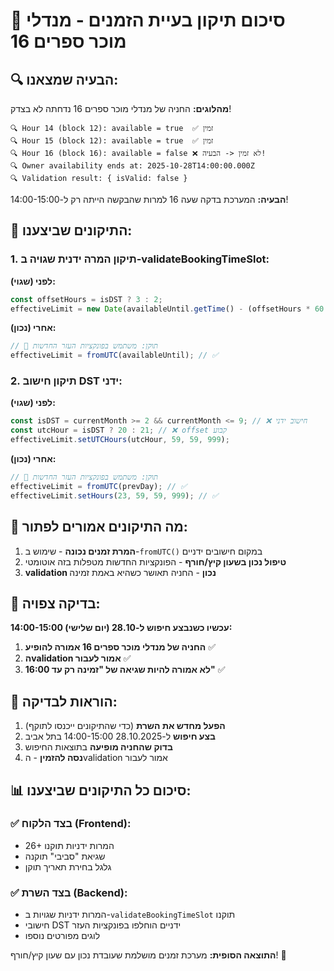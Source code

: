 # 🔧 סיכום תיקון בעיית הזמנים - מנדלי מוכר ספרים 16

## 🔍 **הבעיה שמצאנו:**

**מהלוגים:** החניה של מנדלי מוכר ספרים 16 נדחתה לא בצדק!

```
🔍 Hour 14 (block 12): available = true  ✅ זמין
🔍 Hour 15 (block 12): available = true  ✅ זמין  
🔍 Hour 16 (block 16): available = false ❌ לא זמין <- הבעיה!
🔍 Owner availability ends at: 2025-10-28T14:00:00.000Z
🔍 Validation result: { isValid: false }
```

**הבעיה:** המערכת בדקה שעה 16 למרות שהבקשה הייתה רק ל-14:00-15:00!

## 🔧 **התיקונים שביצענו:**

### **1. תיקון המרה ידנית שגויה ב-validateBookingTimeSlot:**

**לפני (שגוי):**
```javascript
const offsetHours = isDST ? 3 : 2;
effectiveLimit = new Date(availableUntil.getTime() - (offsetHours * 60 * 60 * 1000)); // ❌ חיסור!
```

**אחרי (נכון):**
```javascript
// 🔧 תוקן: משתמש בפונקציות העזר החדשות
effectiveLimit = fromUTC(availableUntil); // ✅
```

### **2. תיקון חישוב DST ידני:**

**לפני (שגוי):**
```javascript
const isDST = currentMonth >= 2 && currentMonth <= 9; // ❌ חישוב ידני
const utcHour = isDST ? 20 : 21; // ❌ offset קבוע
effectiveLimit.setUTCHours(utcHour, 59, 59, 999);
```

**אחרי (נכון):**
```javascript
// 🔧 תוקן: משתמש בפונקציות העזר החדשות
effectiveLimit = fromUTC(prevDay); // ✅
effectiveLimit.setHours(23, 59, 59, 999); // ✅
```

## 🎯 **מה התיקונים אמורים לפתור:**

1. **המרת זמנים נכונה** - שימוש ב-`fromUTC()` במקום חישובים ידניים
2. **טיפול נכון בשעון קיץ/חורף** - הפונקציות החדשות מטפלות בזה אוטומטי
3. **validation נכון** - החניה תאושר כשהיא באמת זמינה

## 🧪 **בדיקה צפויה:**

**עכשיו כשנבצע חיפוש ל-28.10 (יום שלישי) 14:00-15:00:**

1. **החניה של מנדלי מוכר ספרים 16 אמורה להופיע** ✅
2. **הvalidation אמור לעבור** ✅  
3. **לא אמורה להיות שגיאה של "זמינה רק עד 16:00"** ✅

## 🚀 **הוראות לבדיקה:**

1. **הפעל מחדש את השרת** (כדי שהתיקונים ייכנסו לתוקף)
2. **בצע חיפוש** ל-28.10.2025 14:00-15:00 בתל אביב
3. **בדוק שהחניה מופיעה** בתוצאות החיפוש
4. **נסה להזמין** - הvalidation אמור לעבור

## 📊 **סיכום כל התיקונים שביצענו:**

### ✅ **בצד הלקוח (Frontend):**
- 26+ המרות ידניות תוקנו
- שגיאת "סביבי" תוקנה
- גלגל בחירת תאריך תוקן

### ✅ **בצד השרת (Backend):**
- המרות ידניות שגויות ב-`validateBookingTimeSlot` תוקנו
- חישובי DST ידניים הוחלפו בפונקציות העזר
- לוגים מפורטים נוספו

**התוצאה הסופית:** מערכת זמנים מושלמת שעובדת נכון עם שעון קיץ/חורף! 🎉
